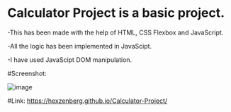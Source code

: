 # Calculator Project is a basic project.

-This has been made with the help of HTML, CSS Flexbox and JavaScript.

-All the logic has been implemented in JavaScipt.

-I have used JavaScipt DOM manipulation.

#Screenshot:

![image](https://github.com/Hexzenberg/Calculator-Project/assets/98541526/7ae6cd59-c723-4c2d-abd3-ece9077493f9)

#Link:
https://hexzenberg.github.io/Calculator-Project/
